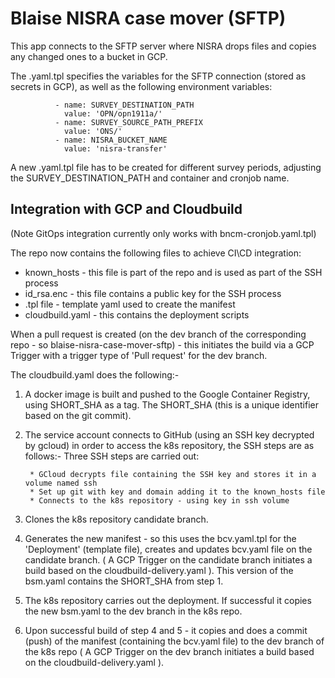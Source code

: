 # Blaise NISRA case mover (SFTP)
This app connects to the SFTP server where NISRA drops files and copies any changed ones to a bucket in GCP.

The .yaml.tpl specifies the variables for the SFTP connection (stored as secrets in GCP), as well as the following environment variables: 

              - name: SURVEY_DESTINATION_PATH
                value: 'OPN/opn1911a/'
              - name: SURVEY_SOURCE_PATH_PREFIX
                value: 'ONS/'
              - name: NISRA_BUCKET_NAME
                value: 'nisra-transfer'

A new .yaml.tpl file has to be created for different survey periods, adjusting the SURVEY_DESTINATION_PATH and container and cronjob name.

## Integration with GCP and Cloudbuild 
(Note GitOps integration currently only works with bncm-cronjob.yaml.tpl)

The repo now contains the following files to achieve CI\CD integration:

- known_hosts - this file is part of the repo and is used as part of the SSH process
- id_rsa.enc - this file contains a public key for the SSH process
- .tpl file - template yaml used to create the manifest
- cloudbuild.yaml - this contains the deployment scripts

When a pull request is created (on the dev branch of the corresponding repo - so blaise-nisra-case-mover-sftp) - this initiates the build via a GCP Trigger with a trigger type of 'Pull request' for the dev branch. 

The cloudbuild.yaml does the following:-

1. A docker image is built and pushed to the Google Container Registry, using SHORT_SHA as a tag. The SHORT_SHA (this is a unique identifier based on the git commit).

2. The service account connects to GitHub (using an SSH key decrypted by gcloud) in order to access the k8s repository, the SSH steps are as follows:-
Three SSH steps are carried out:

        * GCloud decrypts file containing the SSH key and stores it in a volume named ssh
        * Set up git with key and domain adding it to the known_hosts file
        * Connects to the k8s repository - using key in ssh volume
        
3. Clones the k8s repository candidate branch.

4. Generates the new manifest - so this uses the bcv.yaml.tpl for the 'Deployment' (template file), creates and updates bcv.yaml file on the candidate branch. ( A GCP Trigger on the candidate branch initiates a build based on the cloudbuild-delivery.yaml ).  This version of the bsm.yaml contains the SHORT_SHA from step 1.

5. The k8s repository carries out the deployment. If successful it copies the new bsm.yaml to the dev branch in the k8s repo.

6. Upon successful build of step 4 and 5 - it copies and does a commit (push) of the manifest (containing the bcv.yaml file) to the dev branch of the k8s repo ( A GCP Trigger on the dev branch initiates a build based on the cloudbuild-delivery.yaml ).



